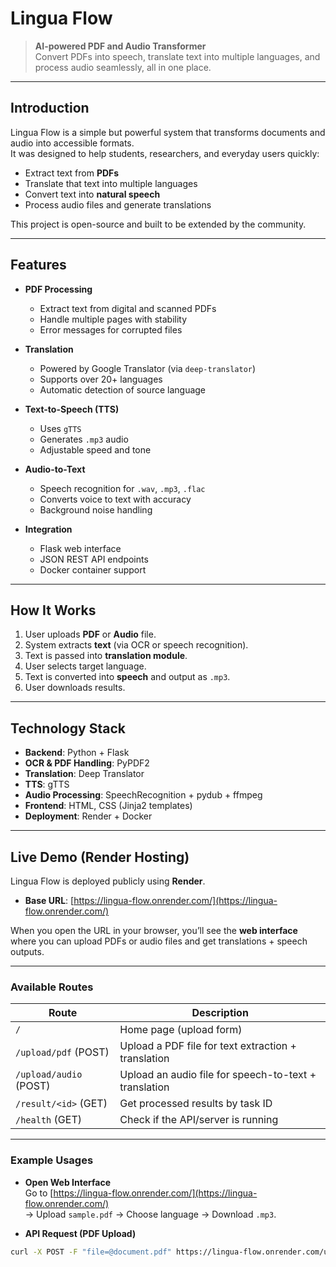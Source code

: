 # Lingua Flow

> **AI-powered PDF and Audio Transformer**  
> Convert PDFs into speech, translate text into multiple languages, and process audio seamlessly, all in one place.


---

## Introduction

Lingua Flow is a simple but powerful system that transforms documents and audio into accessible formats.  
It was designed to help students, researchers, and everyday users quickly:

- Extract text from **PDFs**
- Translate that text into multiple languages
- Convert text into **natural speech**
- Process audio files and generate translations

This project is open-source and built to be extended by the community.

---

## Features

- **PDF Processing**
  - Extract text from digital and scanned PDFs
  - Handle multiple pages with stability
  - Error messages for corrupted files

- **Translation**
  - Powered by Google Translator (via `deep-translator`)
  - Supports over 20+ languages
  - Automatic detection of source language

- **Text-to-Speech (TTS)**
  - Uses `gTTS`
  - Generates `.mp3` audio
  - Adjustable speed and tone

- **Audio-to-Text**
  - Speech recognition for `.wav`, `.mp3`, `.flac`
  - Converts voice to text with accuracy
  - Background noise handling

- **Integration**
  - Flask web interface
  - JSON REST API endpoints
  - Docker container support

---

## How It Works

1. User uploads **PDF** or **Audio** file.  
2. System extracts **text** (via OCR or speech recognition).  
3. Text is passed into **translation module**.  
4. User selects target language.  
5. Text is converted into **speech** and output as `.mp3`.  
6. User downloads results.

---

## Technology Stack

- **Backend**: Python + Flask  
- **OCR & PDF Handling**: PyPDF2  
- **Translation**: Deep Translator  
- **TTS**: gTTS  
- **Audio Processing**: SpeechRecognition + pydub + ffmpeg  
- **Frontend**: HTML, CSS (Jinja2 templates)  
- **Deployment**: Render + Docker  

---

## Live Demo (Render Hosting)

Lingua Flow is deployed publicly using **Render**.  

- **Base URL**: [https://lingua-flow.onrender.com/](https://lingua-flow.onrender.com/)  

When you open the URL in your browser, you’ll see the **web interface** where you can upload PDFs or audio files and get translations + speech outputs.

---

### Available Routes

| Route                     | Description |
|----------------------------|-------------|
| `/`                        | Home page (upload form) |
| `/upload/pdf` (POST)       | Upload a PDF file for text extraction + translation |
| `/upload/audio` (POST)     | Upload an audio file for speech-to-text + translation |
| `/result/<id>` (GET)       | Get processed results by task ID |
| `/health` (GET)            | Check if the API/server is running |

---

### Example Usages

- **Open Web Interface**  
  Go to [https://lingua-flow.onrender.com/](https://lingua-flow.onrender.com/)  
  → Upload `sample.pdf` → Choose language → Download `.mp3`.

- **API Request (PDF Upload)**  

```bash
curl -X POST -F "file=@document.pdf" https://lingua-flow.onrender.com/upload/pdf

